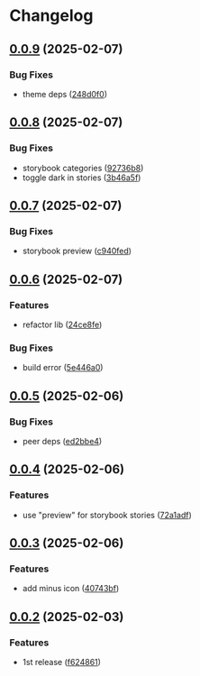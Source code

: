 # Changelog

## [0.0.9](https://github.com/odigos-io/ui-icons/compare/ui-icons-v0.0.8...ui-icons-v0.0.9) (2025-02-07)


### Bug Fixes

* theme deps ([248d0f0](https://github.com/odigos-io/ui-icons/commit/248d0f029c2ff831d3f327b6d190c2b108a6ad12))

## [0.0.8](https://github.com/odigos-io/ui-icons/compare/ui-icons-v0.0.7...ui-icons-v0.0.8) (2025-02-07)


### Bug Fixes

* storybook categories ([92736b8](https://github.com/odigos-io/ui-icons/commit/92736b8a37460ca95628e1c3eed549c0c97d3a7f))
* toggle dark in stories ([3b46a5f](https://github.com/odigos-io/ui-icons/commit/3b46a5fd16e26141fdb7a6ee4a6280c894d301b0))

## [0.0.7](https://github.com/odigos-io/ui-icons/compare/ui-icons-v0.0.6...ui-icons-v0.0.7) (2025-02-07)


### Bug Fixes

* storybook preview ([c940fed](https://github.com/odigos-io/ui-icons/commit/c940fed5c88a4906252f4ab5bca7885a0992098d))

## [0.0.6](https://github.com/odigos-io/ui-icons/compare/ui-icons-v0.0.5...ui-icons-v0.0.6) (2025-02-07)


### Features

* refactor lib ([24ce8fe](https://github.com/odigos-io/ui-icons/commit/24ce8feb2f78e0d1e895da995e58431681332c38))


### Bug Fixes

* build error ([5e446a0](https://github.com/odigos-io/ui-icons/commit/5e446a0b7a9203d6428272c823c4b2fcbed64dd5))

## [0.0.5](https://github.com/odigos-io/ui-icons/compare/ui-icons-v0.0.4...ui-icons-v0.0.5) (2025-02-06)


### Bug Fixes

* peer deps ([ed2bbe4](https://github.com/odigos-io/ui-icons/commit/ed2bbe464e8449c4c383b89c7e016d9112fa599c))

## [0.0.4](https://github.com/odigos-io/ui-icons/compare/ui-icons-v0.0.3...ui-icons-v0.0.4) (2025-02-06)


### Features

* use "preview" for storybook stories ([72a1adf](https://github.com/odigos-io/ui-icons/commit/72a1adf7194e50441dd74de11f77310f12972314))

## [0.0.3](https://github.com/odigos-io/ui-icons/compare/ui-icons-v0.0.2...ui-icons-v0.0.3) (2025-02-06)


### Features

* add minus icon ([40743bf](https://github.com/odigos-io/ui-icons/commit/40743bfa0de92e976d6e7ebc0c69392ccc5d6e89))

## [0.0.2](https://github.com/odigos-io/ui-icons/compare/ui-icons-v0.0.1...ui-icons-v0.0.2) (2025-02-03)


### Features

* 1st release ([f624861](https://github.com/odigos-io/ui-icons/commit/f624861109f2e67943bc6c011a2eb3086314394d))
